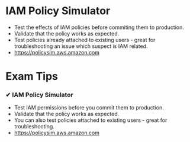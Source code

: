 # IAM Policy Simulator

- Test the effects of IAM policies before commiting them to production.
- Validate that the policy works as expected.
- Test policies already attached to existing users - great for troubleshooting an issue which suspect is IAM related.
- https://policysim.aws.amazon.com

# Exam Tips

### ✔ IAM Policy Simulator

- Test IAM permissions before you commit them to production.
- Validate that the policy works as expected.
- You can also test policies attached to existing users - great for troubleshooting.
- https://policysim.aws.amazon.com
